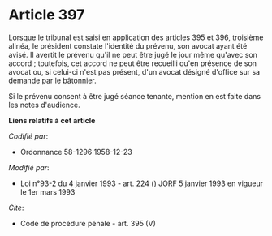 # Article 397

Lorsque le tribunal est saisi en application des articles 395 et 396, troisième alinéa, le président constate l'identité du
prévenu, son avocat ayant été avisé. Il avertit le prévenu qu'il ne peut être jugé le jour même qu'avec son accord ;
toutefois, cet accord ne peut être recueilli qu'en présence de son avocat ou, si celui-ci n'est pas présent, d'un avocat
désigné d'office sur sa demande par le bâtonnier. 

Si le prévenu consent à être jugé séance tenante, mention en est faite dans les notes d'audience.

**Liens relatifs à cet article**

_Codifié par_:

  - Ordonnance 58-1296 1958-12-23

_Modifié par_:

  - Loi n°93-2 du 4 janvier 1993 - art. 224 () JORF 5 janvier 1993 en vigueur le 1er mars 1993

_Cite_:

  - Code de procédure pénale - art. 395 (V)
